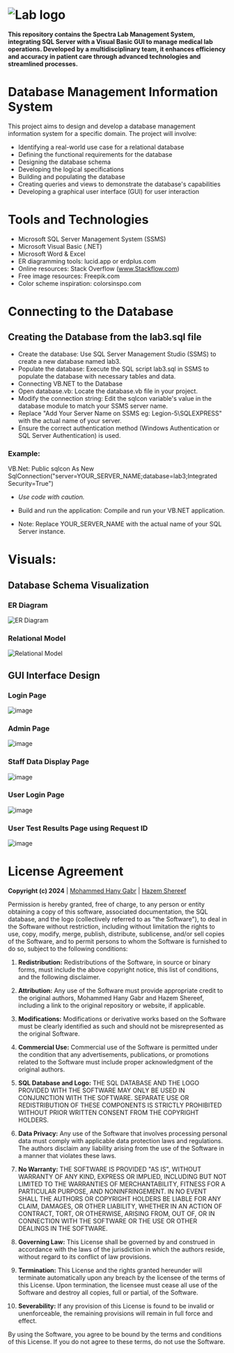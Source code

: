 # ![Lab logo](https://github.com/user-attachments/assets/be518450-f038-4c09-b6a8-4a48fb35422c)
**This repository contains the Spectra Lab Management System, integrating SQL Server with a Visual Basic GUI to manage medical lab operations. Developed by a multidisciplinary team, it enhances efficiency and accuracy in patient care through advanced technologies and streamlined processes.**

# Database Management Information System
This project aims to design and develop a database management information system for a specific domain. 
The project will involve:
* Identifying a real-world use case for a relational database
* Defining the functional requirements for the database
* Designing the database schema
* Developing the logical specifications
* Building and populating the database
* Creating queries and views to demonstrate the database's capabilities
* Developing a graphical user interface (GUI) for user interaction

# Tools and Technologies
* Microsoft SQL Server Management System (SSMS)
* Microsoft Visual Basic (.NET)
* Microsoft Word & Excel
* ER diagramming tools: lucid.app or erdplus.com
* Online resources: Stack Overflow (www.Stackflow.com)
* Free image resources: Freepik.com
* Color scheme inspiration: colorsinspo.com

# Connecting to the Database
## **Creating the Database from the lab3.sql file**
* Create the database: Use SQL Server Management Studio (SSMS) to create a new database named lab3.
* Populate the database: Execute the SQL script lab3.sql in SSMS to populate the database with necessary tables and data.
* Connecting VB.NET to the Database
* Open database.vb: Locate the database.vb file in your project.
* Modify the connection string: Edit the sqlcon variable's value in the database module to match your SSMS server name.
* Replace "Add Your Server Name on SSMS eg: Legion-5\SQLEXPRESS" with the actual name of your server.
* Ensure the correct authentication method (Windows Authentication or SQL Server Authentication) is used.

### **Example:**
VB.Net: Public sqlcon As New SqlConnection("server=YOUR_SERVER_NAME;database=lab3;Integrated Security=True")

* _Use code with caution._

* Build and run the application: Compile and run your VB.NET application.
* Note: Replace YOUR_SERVER_NAME with the actual name of your SQL Server instance.

# Visuals:
## **Database Schema Visualization**

### ER Diagram
![ER Diagram](https://github.com/user-attachments/assets/7484d2be-a0dc-4467-b547-9f6a94b381a7)

### Relational Model
![Relational Model](https://github.com/user-attachments/assets/797af1d1-4f23-4d64-ba91-6a91e3e0729d)

## **GUI Interface Design**

### Login Page
![image](https://github.com/user-attachments/assets/1fd4666c-8f9f-465c-b2c8-2adc2e365b4c)

### Admin Page
![image](https://github.com/user-attachments/assets/dafb067b-efa2-40a3-8b97-76320c71d2f1)

### Staff Data Display Page
![image](https://github.com/user-attachments/assets/ace96f0a-d57e-43b6-95e1-6388481d8e22)

### User Login Page
![image](https://github.com/user-attachments/assets/be2fc4cd-4082-4bbe-8842-97976aaee185)

### User Test Results Page using Request ID
![image](https://github.com/user-attachments/assets/7846bc05-08b1-4c19-9cb7-d4d9003219f1)



# License Agreement

**Copyright (c) 2024** | [Mohammed Hany Gabr](https://github.com/mohany203) | [Hazem Shereef](https://github.com/HazemShereef)

Permission is hereby granted, free of charge, to any person or entity obtaining a copy of this software, associated documentation, the SQL database, and the logo (collectively referred to as "the Software"), to deal in the Software without restriction, including without limitation the rights to use, copy, modify, merge, publish, distribute, sublicense, and/or sell copies of the Software, and to permit persons to whom the Software is furnished to do so, subject to the following conditions:

1. **Redistribution:** Redistributions of the Software, in source or binary forms, must include the above copyright notice, this list of conditions, and the following disclaimer.

2. **Attribution:** Any use of the Software must provide appropriate credit to the original authors, Mohammed Hany Gabr and Hazem Shereef, including a link to the original repository or website, if applicable.

3. **Modifications:** Modifications or derivative works based on the Software must be clearly identified as such and should not be misrepresented as the original Software.

4. **Commercial Use:** Commercial use of the Software is permitted under the condition that any advertisements, publications, or promotions related to the Software must include proper acknowledgment of the original authors.

5. **SQL Database and Logo:** THE SQL DATABASE AND THE LOGO PROVIDED WITH THE SOFTWARE MAY ONLY BE USED IN CONJUNCTION WITH THE SOFTWARE. SEPARATE USE OR REDISTRIBUTION OF THESE COMPONENTS IS STRICTLY PROHIBITED WITHOUT PRIOR WRITTEN CONSENT FROM THE COPYRIGHT HOLDERS.

6. **Data Privacy:** Any use of the Software that involves processing personal data must comply with applicable data protection laws and regulations. The authors disclaim any liability arising from the use of the Software in a manner that violates these laws.

7. **No Warranty:** THE SOFTWARE IS PROVIDED "AS IS", WITHOUT WARRANTY OF ANY KIND, EXPRESS OR IMPLIED, INCLUDING BUT NOT LIMITED TO THE WARRANTIES OF MERCHANTABILITY, FITNESS FOR A PARTICULAR PURPOSE, AND NONINFRINGEMENT. IN NO EVENT SHALL THE AUTHORS OR COPYRIGHT HOLDERS BE LIABLE FOR ANY CLAIM, DAMAGES, OR OTHER LIABILITY, WHETHER IN AN ACTION OF CONTRACT, TORT, OR OTHERWISE, ARISING FROM, OUT OF, OR IN CONNECTION WITH THE SOFTWARE OR THE USE OR OTHER DEALINGS IN THE SOFTWARE.

8. **Governing Law:** This License shall be governed by and construed in accordance with the laws of the jurisdiction in which the authors reside, without regard to its conflict of law provisions.

9. **Termination:** This License and the rights granted hereunder will terminate automatically upon any breach by the licensee of the terms of this License. Upon termination, the licensee must cease all use of the Software and destroy all copies, full or partial, of the Software.

10. **Severability:** If any provision of this License is found to be invalid or unenforceable, the remaining provisions will remain in full force and effect.

By using the Software, you agree to be bound by the terms and conditions of this License. If you do not agree to these terms, do not use the Software.

